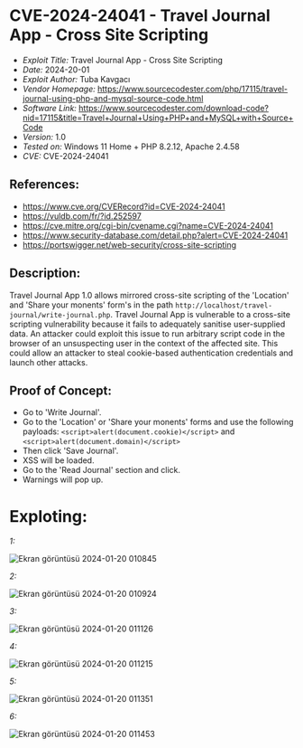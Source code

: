 # CVE-2024-24041 - Travel Journal App - Cross Site Scripting
+ *Exploit Title:* Travel Journal App - Cross Site Scripting
+ *Date:* 2024-20-01
+ *Exploit Author:* Tuba Kavgacı
+ *Vendor Homepage:* https://www.sourcecodester.com/php/17115/travel-journal-using-php-and-mysql-source-code.html
+ *Software Link:* https://www.sourcecodester.com/download-code?nid=17115&title=Travel+Journal+Using+PHP+and+MySQL+with+Source+Code
+ *Version:* 1.0
+ *Tested on:* Windows 11 Home + PHP 8.2.12, Apache 2.4.58
+ *CVE:* CVE-2024-24041

## References: 
+ https://www.cve.org/CVERecord?id=CVE-2024-24041
+ https://vuldb.com/fr/?id.252597
+ https://cve.mitre.org/cgi-bin/cvename.cgi?name=CVE-2024-24041
+ https://www.security-database.com/detail.php?alert=CVE-2024-24041
+ https://portswigger.net/web-security/cross-site-scripting

## Description:
Travel Journal App 1.0 allows mirrored cross-site scripting of the 'Location' and 'Share your monents' form's in the path `http://localhost/travel-journal/write-journal.php`. Travel Journal App is vulnerable to a cross-site scripting vulnerability because it fails to adequately sanitise user-supplied data.
An attacker could exploit this issue to run arbitrary script code in the browser of an unsuspecting user in the context of the affected site. This could allow an attacker to steal cookie-based authentication credentials and launch other attacks.

## Proof of Concept:
+ Go to 'Write Journal'.
+ Go to the 'Location' or 'Share your monents' forms and use the following payloads: `<script>alert(document.cookie)</script>` and `<script>alert(document.domain)</script>`
+ Then click 'Save Journal'.
+ XSS will be loaded.
+ Go to the 'Read Journal' section and click. 
+ Warnings will pop up.
# Exploting:
  *1:*
  
  ![Ekran görüntüsü 2024-01-20 010845](https://github.com/tubakvgc/CVE3/assets/74067343/55250927-561b-47e7-8851-66a3daa0b8b2)

  *2:*

  ![Ekran görüntüsü 2024-01-20 010924](https://github.com/tubakvgc/CVE3/assets/74067343/5e111184-addc-4772-9029-1a13a8558695)

  *3:*

  ![Ekran görüntüsü 2024-01-20 011126](https://github.com/tubakvgc/CVE3/assets/74067343/9445bb44-c202-446c-a614-a410b453bc54)


  *4:*

  ![Ekran görüntüsü 2024-01-20 011215](https://github.com/tubakvgc/CVE3/assets/74067343/b7907353-d119-4f87-b4da-8546cc368b5f)

  *5:*
  
  ![Ekran görüntüsü 2024-01-20 011351](https://github.com/tubakvgc/CVE3/assets/74067343/bbc47f03-fdc7-4a20-80b9-ddbb03c1ecca)


  *6:*
  
  ![Ekran görüntüsü 2024-01-20 011453](https://github.com/tubakvgc/CVE3/assets/74067343/f394a8ae-ed0f-47fb-9f8c-3bc8cb89fe4c)


